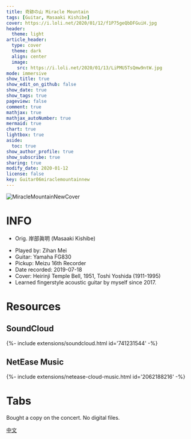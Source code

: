 ```yaml
---
title: 奇跡の山 Miracle Mountain
tags: [Guitar, Masaaki Kishibe]
cover: https://i.loli.net/2020/01/12/f1P75geQbDFGuiH.jpg
header:
  theme: light
article_header:
  type: cover
  theme: dark
  align: center
  image:
    src: https://i.loli.net/2020/01/13/LiPMU5TsQmw9ntW.jpg
mode: immersive
show_title: true
show_edit_on_github: false
show_date: true
show_tags: true
pageview: false
comment: true
mathjax: true
mathjax_autoNumber: true
mermaid: true
chart: true
lightbox: true
aside:
  toc: true
show_author_profile: true
show_subscribe: true
sharing: true
modify_date: 2020-01-12
license: false
key: Guitar06miraclemountainnew
---
```


![MiracleMountainNewCover](https://i.loli.net/2020/01/12/f1P75geQbDFGuiH.jpg)

# INFO
* Orig. 岸部眞明 (Masaaki Kishibe)
<!--more-->
* Played by: Zihan Mei
* Guitar: Yamaha FG830
* Pickup: Meizu 16th Recorder
* Date recorded: 2019-07-18
* Cover: Heirinji Temple Bell, 1951, Toshi Yoshida (1911-1995)
* Learned fingerstyle acoustic guitar by myself since 2017.

# Resources
## SoundCloud
<div>{%- include extensions/soundcloud.html id='741231544' -%}</div>

## NetEase Music
<div>{%- include extensions/netease-cloud-music.html id='2062188216' -%}</div>

# Tabs
Bought a copy on the concert. No digital files.

[中文](../zh/2019-07-18-miracle-mountain-zh.html)